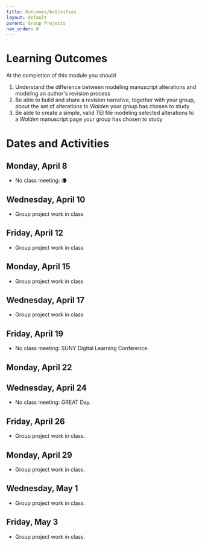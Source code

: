```yaml
---
title: Outcomes/Activities
layout: default
parent: Group Projects
nav_order: 0
---
```


# Learning Outcomes

At the completion of this module you should

1. Understand the difference between modeling manuscript alterations and modeling an author's revision process
2. Be able to build and share a revision narrative, together with your group, about the set of alterations to *Walden* your group has chosen to study
3. Be able to create a simple, valid TEI file modeling selected alterations to a *Walden* manuscript page your group has chosen to study

# Dates and Activities

## Monday, April 8

- No class meeting: 🌘

## Wednesday, April 10

- Group project work in class

## Friday, April 12

- Group project work in class

## Monday, April 15

- Group project work in class

## Wednesday, April 17

- Group project work in class

## Friday, April 19

- No class meeting: SUNY Digital Learning Conference.

## Monday, April 22

## Wednesday, April 24

- No class meeting: GREAT Day.

## Friday, April 26

- Group project work in class.

## Monday, April 29

- Group project work in class.

## Wednesday, May 1

- Group project work in class.

## Friday, May 3

- Group project work in class.

